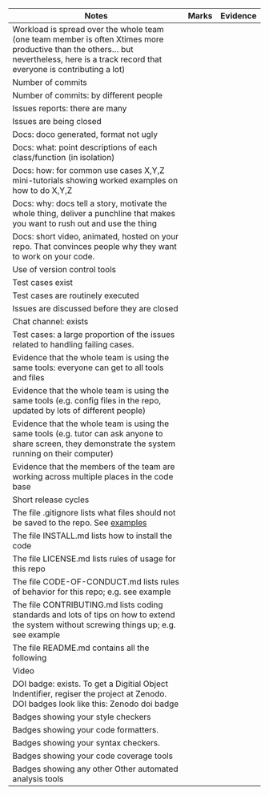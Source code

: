 | Notes | Marks | Evidence |
|-------|-------|-------|
| Workload is spread over the whole team (one team member is often Xtimes more productive than the others… but nevertheless, here is a track record that everyone is contributing a lot) |  |  |
| Number of commits |  |  |
| Number of commits: by different people |  |  |
| Issues reports: there are many |  |  |
| Issues are being closed |  |  |
| Docs: doco generated, format not ugly |  |  |
| Docs: what: point descriptions of each class/function (in isolation) |  |  |
| Docs: how: for common use cases X,Y,Z mini-tutorials showing worked examples on how to do X,Y,Z |  |  |
| Docs: why: docs tell a story, motivate the whole thing, deliver a punchline that makes you want to rush out and use the thing |  |  |
| Docs: short video, animated, hosted on your repo. That convinces people why they want to work on your code. |  |  |
| Use of version control tools |  |  |
| Test cases exist |  |  |
| Test cases are routinely executed |  |  |
| Issues are discussed before they are closed |  |  |
| Chat channel: exists |  |  |
| Test cases: a large proportion of the issues related to handling failing cases. |  |  |
| Evidence that the whole team is using the same tools: everyone can get to all tools and files |  |  |
| Evidence that the whole team is using the same tools (e.g. config files in the repo, updated by lots of different people) |  |  |
| Evidence that the whole team is using the same tools (e.g. tutor can ask anyone to share screen, they demonstrate the system running on their computer) |  |  |
| Evidence that the members of the team are working across multiple places in the code base |  |  |
| Short release cycles |  |  |
| The file .gitignore lists what files should not be saved to the repo. See [examples](https://github.com/github/gitignore) |  |  |
| The file INSTALL.md lists how to install the code |  |  |
| The file LICENSE.md lists rules of usage for this repo |  |  |
| The file CODE-OF-CONDUCT.md lists rules of behavior for this repo; e.g. see example |  |  |
| The file CONTRIBUTING.md lists coding standards and lots of tips on how to extend the system without screwing things up; e.g. see example |  |  |
| The file README.md contains all the following |  |  |
| Video |  |  |
| DOI badge: exists. To get a Digitial Object Indentifier, regiser the project at Zenodo. DOI badges look like this: Zenodo doi badge |  |  |
| Badges showing your style checkers |  |  |
| Badges showing your code formatters. |  |  |
| Badges showing your syntax checkers. |  |  |
| Badges showing your code coverage tools |  |  |
| Badges showing any other Other automated analysis tools |  |  |
